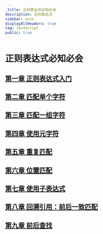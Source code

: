 ```yaml
---
_title: 正则表达式必知必会
description: 正则表达式
sidebar: auto
displayAllHeaders: true
tag: JavaScript
public: true
---
```


# 正则表达式必知必会

## [第一章 正则表达式入门](01.begin.md)
## [第二章 匹配单个字符](02.character-match.md)
## [第三章 匹配一组字符](03.group-character-match.md)
## [第四章 使用元字符](04.meta-character.md)
## [第五章 重复匹配](05.repeat-match.md)
## [第六章 位置匹配](06.position-match.md)
## [第七章 使用子表达式](07.subexpression.md)
## [第八章 回溯引用：前后一致匹配](08.trackback.md)
## [第九章 前后查找](09.lookaround.md)

